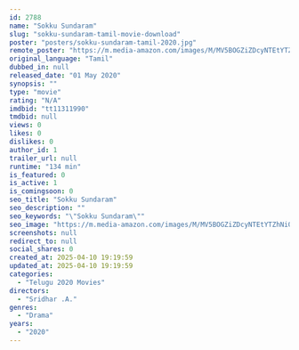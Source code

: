 ```yaml
---
id: 2788
name: "Sokku Sundaram"
slug: "sokku-sundaram-tamil-movie-download"
poster: "posters/sokku-sundaram-tamil-2020.jpg"
remote_poster: "https://m.media-amazon.com/images/M/MV5BOGZiZDcyNTEtYTZhNi00YTBiLWExZTgtMWVlNGJhYTBhZjUzXkEyXkFqcGdeQXVyNTM3MDMyMDQ@._V1_SX300.jpg"
original_language: "Tamil"
dubbed_in: null
released_date: "01 May 2020"
synopsis: ""
type: "movie"
rating: "N/A"
imdbid: "tt11311990"
tmdbid: null
views: 0
likes: 0
dislikes: 0
author_id: 1
trailer_url: null
runtime: "134 min"
is_featured: 0
is_active: 1
is_comingsoon: 0
seo_title: "Sokku Sundaram"
seo_description: ""
seo_keywords: "\"Sokku Sundaram\""
seo_image: "https://m.media-amazon.com/images/M/MV5BOGZiZDcyNTEtYTZhNi00YTBiLWExZTgtMWVlNGJhYTBhZjUzXkEyXkFqcGdeQXVyNTM3MDMyMDQ@._V1_SX300.jpg"
screenshots: null
redirect_to: null
social_shares: 0
created_at: 2025-04-10 19:19:59
updated_at: 2025-04-10 19:19:59
categories:
  - "Telugu 2020 Movies"
directors:
  - "Sridhar .A."
genres:
  - "Drama"
years:
  - "2020"
---
```

